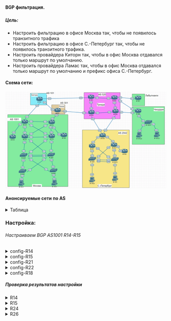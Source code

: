 #### BGP фильтрация.
###  




##### Цель:

* Настроить фильтрацию в офисе Москва так, чтобы не появилось транзитного трафика
* Настроить фильтрацию в офисе С.-Петербург так, чтобы не появилось транзитного трафика.
* Настроить провайдера Киторн так, чтобы в офис Москва отдавался только маршрут по умолчанию.
* Настроить провайдера Ламас так, чтобы в офис Москва отдавался только маршрут по умолчанию и префикс офиса С.-Петербург.


#### Схема сети:

  ![alt-текст](/lab-9/img/bgp.png)

  #### Анонсируемые сети по AS
  <details>
  <summary>Таблица</summary>

  |AS-number| Network| comment|
  |:----:|:------|:--------|
  | 1001 | 10.1.0.0/16|Стыковка и клиентские сети|
  |      |14.14.14.0/24|Loopback R14|
  |      |15.15.15.0/24|Loopback R15|
  | 101 | 10.2.0.0/16|Стыковка и клиентские сети|
  |      |22.22.22.0/24|Loopback R22|
  | 301 | 10.3.0.0/16|Стыковка и клиентские сети|
  |      |21.21.21.0/24|Loopback R21|
  | 520 | 10.4.0.0/16|Стыковка и клиентские сети|
  |      |23.23.23.0/24|Loopback R23|
  |      |24.24.24.0/24|Loopback R24|
  | 2042 | 10.5.0.0/16|Стыковка и клиентские сети
  |      |18.18.18.0/24|Loopback R18|

  </details>

  ### Настройка:

  ###### Настраиваем BGP AS1001 R14-R15
  <details>
  <summary>config-R14</summary>

  ```
  Фильтруем транзитный трафик.

  router bgp 1001
   neighbor 10.1.1.14 remote-as 101
   neighbor 10.1.1.14 soft-reconfiguration inbound
   neighbor 10.1.1.14 filter-list 10 out
  !
   ip as-path access-list 10 permit ^&
   ip as-path access-list 10 deny .*
  ```
  </details>

  <details>
  <summary>config-R15</summary>

  ```
  Фильтруем транзитный трафик.
router bgp 1001
 neighbor 10.1.1.30 remote-as 301
 neighbor 10.1.1.30 soft-reconfiguration inbound
 neighbor 10.1.1.30 filter-list 10 out
!
ip as-path access-list 10 permit ^$
ip as-path access-list 10 deny .*
!
  ```
  </details>

<details>
<summary>config-R21</summary>

```
Отправляем к R15 только default и сети анонсируемые AS2042

router bgp 301
 neighbor 10.1.1.29 remote-as 1001
 neighbor 10.1.1.29 default-originate
 neighbor 10.1.1.29 soft-reconfiguration inbound
 neighbor 10.1.1.29 route-map AS1001_OUT out
!         
ip as-path access-list 101 permit _2042$
ip as-path access-list 101 deny .*
!
route-map AS1001_OUT permit 10
 match as-path 101
!
```
</details>

<details>
<summary>config-R22</summary>

```
Отправляем к R14 только default

router bgp 101
 neighbor 10.1.1.13 remote-as 1001
 neighbor 10.1.1.13 default-originate
 neighbor 10.1.1.13 soft-reconfiguration inbound
 neighbor 10.1.1.13 prefix-list R14_OUT out
!         
ip prefix-list R14_OUT seq 5 permit 0.0.0.0/0
!
```
</details>
<details>
<summary>config-R18</summary>

```
Отправляем к R24,R26 только сети принадлежащие AS2042

router bgp 2042
 neighbor 10.5.0.10 remote-as 520
 neighbor 10.5.0.10 prefix-list AS520_OUT out
 neighbor 10.5.0.13 remote-as 520
 neighbor 10.5.0.13 prefix-list AS520_OUT out
 maximum-paths 2
!
ip prefix-list AS520_OUT seq 5 permit 10.5.0.0/16
ip prefix-list AS520_OUT seq 10 permit 18.18.18.0/24
!
```
</details>


##### Проверка результатов настройки
<details>
<summary>R14</summary>

```
R14#  show ip bgp neighbors 10.1.1.14   received-routes | beg Network
     Network          Next Hop            Metric LocPrf Weight Path
 *>  0.0.0.0          10.1.1.14                              0 101 i

Total number of prefixes 1
R14#

R14#  show ip bgp | beg Network
     Network          Next Hop            Metric LocPrf Weight Path
 * i 0.0.0.0          15.15.15.15              0    100      0 301 i
 *>                   10.1.1.14                              0 101 i
 * i 10.1.0.0/16      15.15.15.15              0    100      0 i
 *>                   0.0.0.0                  0         32768 i
 *>i 10.5.0.0/16      15.15.15.15              0    100      0 301 520 2042 i
 *>  14.14.14.0/24    0.0.0.0                  0         32768 i
 *>i 15.15.15.0/24    15.15.15.15              0    100      0 i
 *>i 18.18.18.0/24    15.15.15.15              0    100      0 301 520 2042 i
R14#
```
</details>


<details>
<summary>R15</summary>

```
R15#show ip bgp neighbors 10.1.1.30 received-routes | beg Network
     Network          Next Hop            Metric LocPrf Weight Path
 *>  0.0.0.0          10.1.1.30                              0 301 i
 *>  10.5.0.0/16      10.1.1.30                              0 301 520 2042 i
 *>  18.18.18.0/24    10.1.1.30                              0 301 520 2042 i

Total number of prefixes 3
R15#

R15#show ip bgp  | beg Network                                   
     Network          Next Hop            Metric LocPrf Weight Path
 *>  0.0.0.0          10.1.1.30                              0 301 i
 * i                  14.14.14.14              0    100      0 101 i
 *>  10.1.0.0/16      0.0.0.0                  0         32768 i
 * i                  14.14.14.14              0    100      0 i
 *>  10.5.0.0/16      10.1.1.30                              0 301 520 2042 i
 r>i 14.14.14.0/24    14.14.14.14              0    100      0 i
 *>  15.15.15.0/24    0.0.0.0                  0         32768 i
 *>  18.18.18.0/24    10.1.1.30                              0 301 520 2042 i
R15#
```
</details>

<details>
<summary>R24</summary>

```
R24#show ip bgp neighbors 10.5.0.9 received-routes | beg Network
     Network          Next Hop            Metric LocPrf Weight Path
 *>  10.5.0.0/16      10.5.0.9                 0             0 2042 i
 *>  18.18.18.0/24    10.5.0.9                 0             0 2042 i

Total number of prefixes 2
R24#
```
</details>

<details>
<summary>R26</summary>

```
R26#show ip bgp neighbors 10.5.0.14 received-routes | beg Network
     Network          Next Hop            Metric LocPrf Weight Path
 *>  10.5.0.0/16      10.5.0.14                0             0 2042 i
 *>  18.18.18.0/24    10.5.0.14                0             0 2042 i

Total number of prefixes 2
R26#
```
</details>
